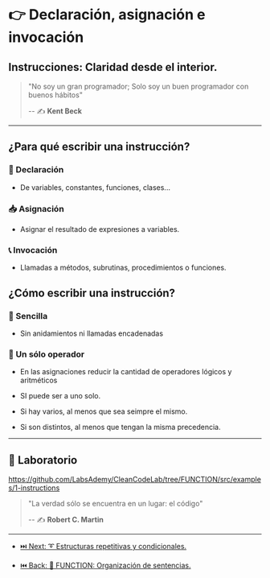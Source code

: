 # 👉 Declaración, asignación e invocación

## Instrucciones: Claridad desde el interior.

> "No soy un gran programador; Solo soy un buen programador con buenos hábitos"
>
> -- ✍️ **Kent Beck**

---

## ¿Para qué escribir una instrucción?

### 👶 Declaración

- De variables, constantes, funciones, clases...

### 📥 Asignación

- Asignar el resultado de expresiones a variables.

### 📞 Invocación

- Llamadas a métodos, subrutinas, procedimientos o funciones.

## ¿Cómo escribir una instrucción?

### 🍭 Sencilla

- Sin anidamientos ni llamadas encadenadas

### 🦄 Un sólo operador

- En las asignaciones reducir la cantidad de operadores lógicos y aritméticos

- SI puede ser a uno solo.

- Si hay varios, al menos que sea seimpre el mismo.

- Si son distintos, al menos que tengan la misma precedencia.

---

## 📝 Laboratorio

https://github.com/LabsAdemy/CleanCodeLab/tree/FUNCTION/src/examples/1-instructions

> "La verdad sólo se encuentra en un lugar: el código"
>
> -- ✍️ **Robert C. Martin**

---

- [⏭️ Next: ➰ Estructuras repetitivas y condicionales.](./2-estructuras_repetitivas_y_condicionales.md)

- [⏮️ Back: 🔀 FUNCTION: Organización de sentencias.](https://github.com/LabsAdemy/CleanCodeLab/tree/FUNCTION)
